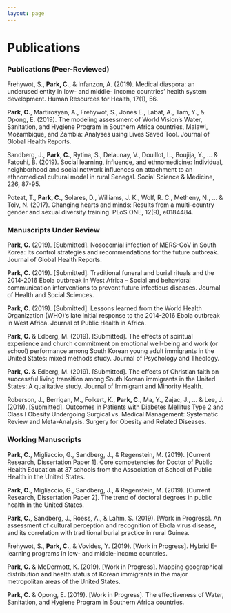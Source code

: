 ```yaml
---
layout: page
---
```


# Publications

### Publications (Peer-Reviewed)
Frehywot, S., __Park, C.__, & Infanzon, A. (2019). Medical diaspora: an underused entity in low- and middle- income countries’ health system development. Human Resources for Health, 17(1), 56.   

__Park, C.__, Martirosyan, A., Frehywot, S., Jones E., Labat, A., Tam, Y., & Opong, E. (2019). The modeling assessment of World Vision’s Water, Sanitation, and Hygiene Program in Southern Africa countries, Malawi, Mozambique, and Zambia: Analyses using Lives Saved Tool. Journal of Global Health Reports.   

Sandberg, J., __Park, C.__, Rytina, S., Delaunay, V., Douillot, L., Boujija, Y., ... & Fatouhi, B. (2019). Social learning, influence, and ethnomedicine: Individual, neighborhood and social network influences on attachment to an ethnomedical cultural model in rural Senegal. Social Science & Medicine, 226, 87-95.   

Poteat, T., __Park, C.__, Solares, D., Williams, J. K., Wolf, R. C., Metheny, N., ... & Toiv, N. (2017). Changing hearts and minds: Results from a multi-country gender and sexual diversity training. PLoS ONE, 12(9), e0184484.


### Manuscripts Under Review
__Park, C.__ (2019). [Submitted]. Nosocomial infection of MERS-CoV in South Korea: Its control strategies and recommendations for the future outbreak. Journal of Global Health Reports.   

__Park, C.__ (2019). [Submitted]. Traditional funeral and burial rituals and the 2014-2016 Ebola outbreak in West Africa – Social and behavioral communication interventions to prevent future infectious diseases. Journal of Health and Social Sciences.   

__Park, C.__ (2019). [Submitted]. Lessons learned from the World Health Organization (WHO)’s late initial response to the 2014-2016 Ebola outbreak in West Africa. Journal of Public Health in Africa.   

__Park, C.__ & Edberg, M. (2019). [Submitted]. The effects of spiritual experience and church commitment on emotional well-being and work (or school) performance among South Korean young adult immigrants in the United States: mixed methods study. Journal of Psychology and Theology.   

__Park, C.__ & Edberg, M. (2019). [Submitted]. The effects of Christian faith on successful living transition among South Korean immigrants in the United States: A qualitative study. Journal of Immigrant and Minority Health.   

Roberson, J., Berrigan, M., Folkert, K., __Park, C.__, Ma, Y., Zajac, J., … & Lee, J. (2019). [Submitted]. Outcomes in Patients with Diabetes Mellitus Type 2 and Class I Obesity Undergoing Surgical vs. Medical Management: Systematic Review and Meta-Analysis. Surgery for Obesity and Related Diseases.

### Working Manuscripts

__Park, C.__, Migliaccio, G., Sandberg, J., & Regenstein, M. (2019). [Current Research, Dissertation Paper 1]. Core competencies for Doctor of Public Health Education at 37 schools from the Association of School of Public Health in the United States.   

__Park, C.__, Migliaccio, G., Sandberg, J., & Regenstein, M. (2019). [Current Research, Dissertation Paper 2]. The trend of doctoral degrees in public health in the United States.   

__Park, C.__, Sandberg, J., Roess, A., & Lahm, S. (2019). [Work in Progress]. An assessment of cultural perception and recognition of Ebola virus disease, and its correlation with traditional burial practice in rural Guinea.   

Frehywot, S., __Park, C.__, & Vovides, Y. (2019). [Work in Progress]. Hybrid E-learning programs in low- and middle-income countries.   

__Park, C.__ & McDermott, K. (2019). [Work in Progress]. Mapping geographical distribution and health status of Korean immigrants in the major metropolitan areas of the United States.   

__Park, C.__ & Opong, E. (2019). [Work in Progress]. The effectiveness of Water, Sanitation, and Hygiene Program in Southern Africa countries.
